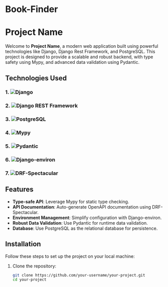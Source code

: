 # Book-Finder

# Project Name

Welcome to **Project Name**, a modern web application built using powerful technologies like Django, Django Rest Framework, and PostgreSQL. This project is designed to provide a scalable and robust backend, with type safety using Mypy, and advanced data validation using Pydantic.

## Technologies Used

### 1. ![Django](https://img.shields.io/badge/Django-092E20?logo=django&logoColor=white&style=for-the-badge)

### 2. ![Django REST Framework](https://img.shields.io/badge/DRF-ff1709?logo=django&logoColor=white&style=for-the-badge&label=django-rest-framework)

### 3. ![PostgreSQL](https://img.shields.io/badge/PostgreSQL-316192?logo=postgresql&logoColor=white&style=for-the-badge)

### 4. ![Mypy](https://img.shields.io/badge/Mypy-FFDD00?logo=mypy&logoColor=black&style=for-the-badge)

### 5. ![Pydantic](https://img.shields.io/badge/Pydantic-2CA5E0?logo=pydantic&logoColor=white&style=for-the-badge)

### 6. ![Django-environ](https://img.shields.io/badge/Django--environ-092E20?logo=django&logoColor=white&style=for-the-badge)

### 7. ![DRF-Spectacular](https://img.shields.io/badge/DRF--Spectacular-ff1709?logo=django&logoColor=white&style=for-the-badge)

## Features

- **Type-safe API**: Leverage Mypy for static type checking.
- **API Documentation**: Auto-generate OpenAPI documentation using DRF-Spectacular.
- **Environment Management**: Simplify configuration with Django-environ.
- **Robust Data Validation**: Use Pydantic for runtime data validation.
- **Database**: Use PostgreSQL as the relational database for persistence.

## Installation

Follow these steps to set up the project on your local machine:

1. Clone the repository:

   ```bash
   git clone https://github.com/your-username/your-project.git
   cd your-project
   ```
